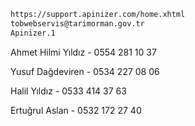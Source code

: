 

``` xml
https://support.apinizer.com/home.xhtml
tobwebservis@tarimorman.gov.tr
Apinizer.1
```

Ahmet Hilmi Yıldız - 0554 281 10 37

Yusuf Dağdeviren - 0534 227 08 06

Halil Yıldız -  0533 414 37 63

Ertuğrul Aslan - 0532 172 27 40